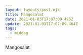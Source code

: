 ```yaml
---
layout: layouts/post.njk
title: Mangosalat
date: 2021-01-03T17:07:09.425Z
update: 2021-01-03T17:07:09.464Z
tags:
  - middag
---
```


Mangosalat
